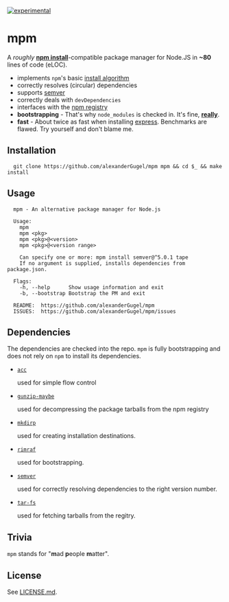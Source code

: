 [![experimental](http://hughsk.github.io/stability-badges/dist/experimental.svg)](http://github.com/hughsk/stability-badges)

mpm
===

A *roughly* [**npm install**](https://www.npmjs.com/)-compatible package manager for Node.JS in **~80** lines of code (eLOC).

* implements `npm`'s basic [install algorithm](https://docs.npmjs.com/cli/install#algorithm)
* correctly resolves (circular) dependencies
* supports [semver](http://semver.org/)
* correctly deals with `devDependencies`
* interfaces with the [npm registry](https://www.npmjs.org/)
* **bootstrapping** - That's why `node_modules` is checked in. It's fine, [**really**](https://github.com/npm/npm-www/tree/b166b9c2cda1b49e0d5eb671d660fb0bc9e3683b#design-philosophy).
* **fast** - About twice as fast when installing [express](https://www.npmjs.com/package/express). Benchmarks are flawed. Try yourself and don't blame me.

Installation
------------

```
  git clone https://github.com/alexanderGugel/mpm mpm && cd $_ && make install
```

Usage
-----

```
  mpm - An alternative package manager for Node.js

  Usage:
    mpm
    mpm <pkg>
    mpm <pkg>@<version>
    mpm <pkg>@<version range>

    Can specify one or more: mpm install semver@^5.0.1 tape
    If no argument is supplied, installs dependencies from package.json.

  Flags:
    -h, --help      Show usage information and exit
    -b, --bootstrap Bootstrap the PM and exit

  README:  https://github.com/alexanderGugel/mpm
  ISSUES:  https://github.com/alexanderGugel/mpm/issues
```

Dependencies
------------

The dependencies are checked into the repo. `mpm` is fully bootstrapping and does not rely on `npm` to install its dependencies.

* [`acc`](https://www.npmjs.com/package/acc)

  used for simple flow control
* [`gunzip-maybe`](https://www.npmjs.com/package/gunzip-maybe)

  used for decompressing the package tarballs from the npm registry

* [`mkdirp`](https://www.npmjs.com/package/mkdirp)

  used for creating installation destinations.

* [`rimraf`](https://www.npmjs.com/package/rimraf)

  used for bootstrapping.

* [`semver`](https://www.npmjs.com/package/semver)

  used for correctly resolving dependencies to the right version number.

* [`tar-fs`](https://www.npmjs.com/package/tar-fs)

  used for fetching tarballs from the regitry.



Trivia
------

`mpm` stands for "**m**ad **p**eople **m**atter".

License
-------

See [LICENSE.md](LICENSE.md).
